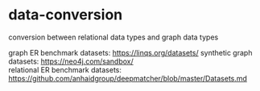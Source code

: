 # data-conversion
conversion between relational data types and graph data types

graph ER benchmark datasets: https://linqs.org/datasets/
synthetic graph datasets: https://neo4j.com/sandbox/  
relational ER benchmark datasets: https://github.com/anhaidgroup/deepmatcher/blob/master/Datasets.md

